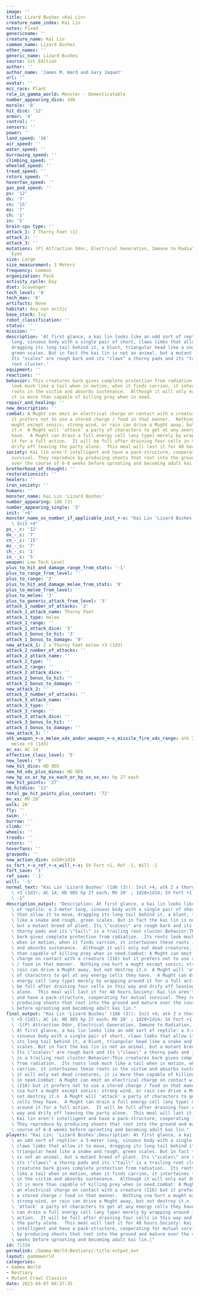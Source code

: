 ```yaml
---
image: ''
title: Lizard Bushes «Kai Lin»
creature_name_index: Kai Lin
notes: Fixed
genericname: ''
creature_name: Kai Lin
common_name: Lizard Bushes
other_names: ''
generic_name: Lizard Bushes
source: 1st Edition
author: ''
author_name: 'James M. Ward and Gary Jaquet'
url: ''
avatar: ''
mcc_race: Plant
role_in_gamma_world: Monster - Domesticatable
number_appearing_dice: 1d6
morale: '8'
hit_dice: '12'
armor: '4'
control: ''
sensors: ''
power: ''
land_speed: '16'
air_speed: ''
water_speed: ''
burrowing_speed: ''
climbing_speed: ''
wheeled_speed: ''
tread_speed: ''
rotors_speed: ''
hoverfan_speed: ''
gav_pod_speed: ''
ps: '12'
dx: '7'
cn: '15'
ms: '7'
ch: '1'
in: '5'
brain-cpu type: ''
attack_1: 2 Thorny Feet (1)
attack_2: ''
attack_3: ''
mutations: (P) Attraction Odor, Electrical Generation, Immune to Radiation, Radiation
  Eyes
size: Large
size_measurement: 3 Meters
frequency: Common
organization: Pack
activity_cycle: Day
diet: Scavenger
tech_level: '0'
tech_max: '0'
artifacts: None
habitat: Any non arctic
base_stock: Ivy
robot_classification: ''
status: ''
mission: ''
description: 'At first glance, a kai lin looks like an odd sort of reptile: a 3-meter
  long, sinuous body with a single pair of short, claws limbs that allow it to move,
  dragging its long tail behind it, a blunt, triangular head like a snake and rough,
  green scales. But in fact the kai lin is not an animal, but a mutant breed of plant.
  Its "scales" are rough bark and its "claws" a thorny pads and its "tail" is a trailing
  root cluster.'
equipment: ''
reactions: ''
behavior: This creatures bark gives complete protection from radiation.  Its roots
  look much like a tail when in motion, when it finds carrion, it intertwines these
  roots in the victim and absorbs sustenance.  Although it will only eat dead creatures,
  it is more than capable of killing prey when in need.
repair_and_healing: ''
new_description: ''
combat: A Mught can emit an electrical charge on contact with a creature (I16) but
  it prefers not to use a stored charge / food in that manner.  Nothing cna hurt a
  mught except sonics; strong wind, or rain can drive a Mught away, but not destroy
  it.n  A Mught will 'attack' a party of characters to get at any energy cells they
  have.  A Mught can drain a full energy cell (any type) merely by wrapping around
  it for a full action.  It will be full after draining four cells in this way and
  drify off leaving the party alone.  This meal will last it for 48 hours.
society: Kai lin aren't intelligent and have a pack-structure, cooperating for mutual
  survival. They reproduce by producing shoots that root into the ground and mature
  over the course of 6-8 weeks before uprooting and becoming adult kai lin.
brotherhood_of_thought: ''
restorationsist: ''
healers: ''
iron_society: ''
humans: ''
monster_name: Kai Lin 'Lizard Bushes'
number_appearing: 1d6 (3)
number_appearing_single: '3'
init: '+4'
monster_name_xx_number_if_applicable_init_+-x: "Kai Lin 'Lizard Bushes' (1d6 (3)):\
  \ Init +4"
ps_-_c: '12'
dx_-_c: '7'
cn_-_c: '15'
ms_-_c: '7'
ch_-_c: '1'
in_-_c: '5'
weapon: Low Tech Level
plus_to_hit_and_damage_range_from_stats: '-1'
plus_to_range_from_level: ''
plus_to_range: '2'
plus_to_hit_and_damage_melee_from_stats: '0'
plus_to_melee_from_level: ''
plus_to_melee: '3'
plus_to_generic_attack_from_level: '3'
attack_1_number_of_attacks: '2'
attack_1_attack_name: Thorny Feet
attack_1_type: melee
attack_1_range: ''
attack_1_attack_dice: '3'
attack_1_bonus_to_hit: '3'
attack_1_bonus_to_damage: '0'
new_attack_1: 2 x Thorny Feet melee +3 (1d3)
attack_2_number_of_attacks: ''
attack_2_attack_name: ''
attack_2_type: ''
attack_2_range: ''
attack_2_attack_dice: ''
attack_2_bonus_to_hit: ''
attack_2_bonus_to_damage: ''
new_attack_2: ''
attack_3_number_of_attacks: ''
attack_3_attack_name: ''
attack_3_type: ''
attack_3_range: ''
attack_3_attack_dice: ''
attack_3_bonus_to_hit: ''
attack_3_bonus_to_damage: ''
new_attack_3: ''
atk_weapon_+-x_melee_xdx_andor_weapon_+-x_missile_fire_xdx_range: atk 2 x thorny feet
  melee +3 (1d3)
ac_xx: AC 14
effective_class_level: '5'
new_level: '9'
new_hit_dice: HD 9D5
new_hd_xdx_plus_minus: HD 9D5
new_hp_xx_or_hp_xx_each_or_hp_xx_xx_xx: hp 27 each
new_hit_points: '27'
d6_hitdice: '12'
total_gw_hit_points_plus_constant: '72'
mv_xx: MV 20'
walk: 20'
fly: ''
swim: ''
burrow: ''
climb: ''
wheels: ''
treads: ''
rotors: ''
hoverfans: ''
gravpods: ''
new_action_dice: 1d20+1d14
sv_fort_+-x_ref_+-x_will_+-x: SV Fort +1, Ref -1, Will -1
fort_save: '1'
ref_save: '-1'
will: '-1'
normal_text: "Kai Lin 'Lizard Bushes' (1d6 (3)): Init +4; atk 2 x thorny feet melee\
  \ +3 (1d3); AC 14; HD 9D5 hp 27 each; MV 20' ; 1d20+1d14; SV Fort +1, Ref -1, Will\
  \ -1"
description_output: "Description: At first glance, a kai lin looks like an odd sort\
  \ of reptile: a 3-meter long, sinuous body with a single pair of short, claws limbs\
  \ that allow it to move, dragging its long tail behind it, a blunt, triangular head\
  \ like a snake and rough, green scales. But in fact the kai lin is not an animal,\
  \ but a mutant breed of plant. Its \"scales\" are rough bark and its \"claws\" a\
  \ thorny pads and its \"tail\" is a trailing root cluster.Behavior:This creatures\
  \ bark gives complete protection from radiation.  Its roots look much like a tail\
  \ when in motion, when it finds carrion, it intertwines these roots in the victim\
  \ and absorbs sustenance.  Although it will only eat dead creatures, it is more\
  \ than capable of killing prey when in need.Combat: A Mught can emit an electrical\
  \ charge on contact with a creature (I16) but it prefers not to use a stored charge\
  \ / food in that manner.  Nothing cna hurt a mught except sonics; strong wind, or\
  \ rain can drive a Mught away, but not destroy it.n  A Mught will 'attack' a party\
  \ of characters to get at any energy cells they have.  A Mught can drain a full\
  \ energy cell (any type) merely by wrapping around it for a full action.  It will\
  \ be full after draining four cells in this way and drify off leaving the party\
  \ alone.  This meal will last it for 48 hours.Society: Kai lin aren't intelligent\
  \ and have a pack-structure, cooperating for mutual survival. They reproduce by\
  \ producing shoots that root into the ground and mature over the course of 6-8 weeks\
  \ before uprooting and becoming adult kai lin."
final_output: "Kai Lin 'Lizard Bushes' (1d6 (3)): Init +4; atk 2 x thorny feet melee\
  \ +3 (1d3); AC 14; HD 9D5 hp 27 each; MV 20' ; 1d20+1d14; SV Fort +1, Ref -1, Will\
  \ -1(P) Attraction Odor, Electrical Generation, Immune to Radiation, Radiation EyesDescription:\
  \ At first glance, a kai lin looks like an odd sort of reptile: a 3-meter long,\
  \ sinuous body with a single pair of short, claws limbs that allow it to move, dragging\
  \ its long tail behind it, a blunt, triangular head like a snake and rough, green\
  \ scales. But in fact the kai lin is not an animal, but a mutant breed of plant.\
  \ Its \"scales\" are rough bark and its \"claws\" a thorny pads and its \"tail\"\
  \ is a trailing root cluster.Behavior:This creatures bark gives complete protection\
  \ from radiation.  Its roots look much like a tail when in motion, when it finds\
  \ carrion, it intertwines these roots in the victim and absorbs sustenance.  Although\
  \ it will only eat dead creatures, it is more than capable of killing prey when\
  \ in need.Combat: A Mught can emit an electrical charge on contact with a creature\
  \ (I16) but it prefers not to use a stored charge / food in that manner.  Nothing\
  \ cna hurt a mught except sonics; strong wind, or rain can drive a Mught away, but\
  \ not destroy it.n  A Mught will 'attack' a party of characters to get at any energy\
  \ cells they have.  A Mught can drain a full energy cell (any type) merely by wrapping\
  \ around it for a full action.  It will be full after draining four cells in this\
  \ way and drify off leaving the party alone.  This meal will last it for 48 hours.Society:\
  \ Kai lin aren't intelligent and have a pack-structure, cooperating for mutual survival.\
  \ They reproduce by producing shoots that root into the ground and mature over the\
  \ course of 6-8 weeks before uprooting and becoming adult kai lin."
players: "Kai Lin; 'Lizard Bushes';Description: At first glance, a kai lin looks like\
  \ an odd sort of reptile: a 3-meter long, sinuous body with a single pair of short,\
  \ claws limbs that allow it to move, dragging its long tail behind it, a blunt,\
  \ triangular head like a snake and rough, green scales. But in fact the kai lin\
  \ is not an animal, but a mutant breed of plant. Its \"scales\" are rough bark and\
  \ its \"claws\" a thorny pads and its \"tail\" is a trailing root cluster.Behavior:This\
  \ creatures bark gives complete protection from radiation.  Its roots look much\
  \ like a tail when in motion, when it finds carrion, it intertwines these roots\
  \ in the victim and absorbs sustenance.  Although it will only eat dead creatures,\
  \ it is more than capable of killing prey when in need.Combat: A Mught can emit\
  \ an electrical charge on contact with a creature (I16) but it prefers not to use\
  \ a stored charge / food in that manner.  Nothing cna hurt a mught except sonics;\
  \ strong wind, or rain can drive a Mught away, but not destroy it.n  A Mught will\
  \ 'attack' a party of characters to get at any energy cells they have.  A Mught\
  \ can drain a full energy cell (any type) merely by wrapping around it for a full\
  \ action.  It will be full after draining four cells in this way and drify off leaving\
  \ the party alone.  This meal will last it for 48 hours.Society: Kai lin aren't\
  \ intelligent and have a pack-structure, cooperating for mutual survival. They reproduce\
  \ by producing shoots that root into the ground and mature over the course of 6-8\
  \ weeks before uprooting and becoming adult kai lin.|"
id: 71334
permalink: /Gamma-World-Bestiary/:title:output_ext
layout: gammaworld
categories:
- Gamma World
- Bestiary
- Mutant Crawl Classics
date: 2023-04-07 08:37:35
---
```


